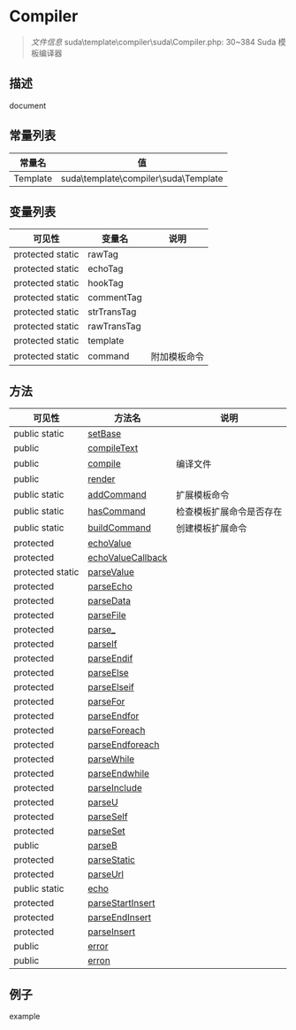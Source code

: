 #  Compiler 

> *文件信息* suda\template\compiler\suda\Compiler.php: 30~384
Suda 模板编译器
## 描述

document
## 常量列表
| 常量名  |  值|
|--------|----|
|Template | suda\template\compiler\suda\Template | 


## 变量列表
| 可见性 |  变量名   | 说明 |
|--------|----|------|
| protected  static  | rawTag | | 
| protected  static  | echoTag | | 
| protected  static  | hookTag | | 
| protected  static  | commentTag | | 
| protected  static  | strTransTag | | 
| protected  static  | rawTransTag | | 
| protected  static  | template | | 
| protected  static  | command | 附加模板命令| 

## 方法

| 可见性 | 方法名 | 说明 |
|--------|-------|------|
|  public  static|[setBase](Compiler/setBase.md) |  |
|  public  |[compileText](Compiler/compileText.md) |  |
|  public  |[compile](Compiler/compile.md) | 编译文件 |
|  public  |[render](Compiler/render.md) |  |
|  public  static|[addCommand](Compiler/addCommand.md) | 扩展模板命令 |
|  public  static|[hasCommand](Compiler/hasCommand.md) | 检查模板扩展命令是否存在 |
|  public  static|[buildCommand](Compiler/buildCommand.md) | 创建模板扩展命令 |
|  protected  |[echoValue](Compiler/echoValue.md) |  |
|  protected  |[echoValueCallback](Compiler/echoValueCallback.md) |  |
|  protected  static|[parseValue](Compiler/parseValue.md) |  |
|  protected  |[parseEcho](Compiler/parseEcho.md) |  |
|  protected  |[parseData](Compiler/parseData.md) |  |
|  protected  |[parseFile](Compiler/parseFile.md) |  |
|  protected  |[parse_](Compiler/parse_.md) |  |
|  protected  |[parseIf](Compiler/parseIf.md) |  |
|  protected  |[parseEndif](Compiler/parseEndif.md) |  |
|  protected  |[parseElse](Compiler/parseElse.md) |  |
|  protected  |[parseElseif](Compiler/parseElseif.md) |  |
|  protected  |[parseFor](Compiler/parseFor.md) |  |
|  protected  |[parseEndfor](Compiler/parseEndfor.md) |  |
|  protected  |[parseForeach](Compiler/parseForeach.md) |  |
|  protected  |[parseEndforeach](Compiler/parseEndforeach.md) |  |
|  protected  |[parseWhile](Compiler/parseWhile.md) |  |
|  protected  |[parseEndwhile](Compiler/parseEndwhile.md) |  |
|  protected  |[parseInclude](Compiler/parseInclude.md) |  |
|  protected  |[parseU](Compiler/parseU.md) |  |
|  protected  |[parseSelf](Compiler/parseSelf.md) |  |
|  protected  |[parseSet](Compiler/parseSet.md) |  |
|  public  |[parseB](Compiler/parseB.md) |  |
|  protected  |[parseStatic](Compiler/parseStatic.md) |  |
|  protected  |[parseUrl](Compiler/parseUrl.md) |  |
|  public  static|[echo](Compiler/echo.md) |  |
|  protected  |[parseStartInsert](Compiler/parseStartInsert.md) |  |
|  protected  |[parseEndInsert](Compiler/parseEndInsert.md) |  |
|  protected  |[parseInsert](Compiler/parseInsert.md) |  |
|  public  |[error](Compiler/error.md) |  |
|  public  |[erron](Compiler/erron.md) |  |
 

## 例子

example
